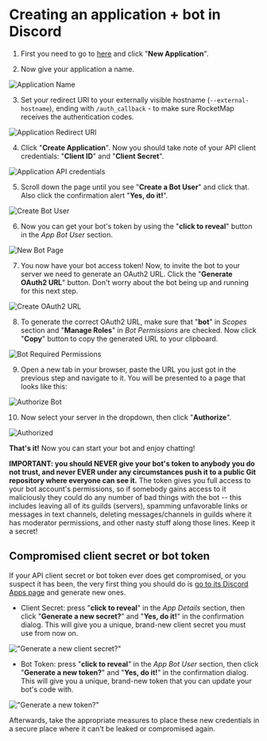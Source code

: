 # Creating an application + bot in Discord

1. First you need to go to [here](https://discordapp.com/developers/applications/me) and click "**New Application**".

2. Now give your application a name.

![Application Name](../_static/img/auth-discord/create-app.png)

3. Set your redirect URI to your externally visible hostname (`--external-hostname`), ending with `/auth_callback` - to make sure RocketMap receives the authentication codes.

![Application Redirect URI](../_static/img/auth-discord/auth-callback.png)

4. Click "**Create Application**". Now you should take note of your API client credentials: "**Client ID**" and "**Client Secret**".

![Application API credentials](../_static/img/auth-discord/client-credentials.png)

5. Scroll down the page until you see "**Create a Bot User**" and click that. Also click the confirmation alert "**Yes, do it!**".

![Create Bot User](../_static/img/auth-discord/create-bot.png)

6. Now you can get your bot's token by using the "**click to reveal**" button in the _App Bot User_ section.

![New Bot Page](../_static/img/auth-discord/bot-token.png)

7. You now have your bot access token! Now, to invite the bot to your server we need to generate an OAuth2 URL. Click the "**Generate OAuth2 URL**" button. Don't worry about the bot being up and running for this next step.

![Create OAuth2 URL](../_static/img/auth-discord/create-oauth2-url.png)

8. To generate the correct OAuth2 URL, make sure that "**bot**" in _Scopes_ section and "**Manage Roles**" in _Bot Permissions_ are checked. Now click "**Copy**" button to copy the generated URL to your clipboard.

![Bot Required Permissions](../_static/img/auth-discord/bot-permissions.png)

9. Open a new tab in your browser, paste the URL you just got in the previous step and navigate to it. You will be presented to a page that looks like this:

![Authorize Bot](../_static/img/auth-discord/bot-authorize.png)

10. Now select your server in the dropdown, then click "**Authorize**".

![Authorized](../_static/img/auth-discord/bot-authorized.png)

**That's it!** Now you can start your bot and enjoy chatting!

**IMPORTANT: you should NEVER give your bot's token to anybody you do not trust, and never EVER under any circumstances push it to a public Git repository where everyone can see it.** The token gives you full access to your bot account's permissions, so if somebody gains access to it maliciously they could do any number of bad things with the bot -- this includes leaving all of its guilds (servers), spamming unfavorable links or messages in text channels, deleting messages/channels in guilds where it has moderator permissions, and other nasty stuff along those lines. Keep it a secret! 
## Compromised client secret or bot token 
If your API client secret or bot token ever does get compromised, or you suspect it has been, the very first thing you should do is [go to its Discord Apps page](https://discordapp.com/developers/applications/me) and generate new ones.

- Client Secret: press "**click to reveal**" in the _App Details_ section, then click "**Generate a new secret?**" and "**Yes, do it!**" in the confirmation dialog. This will give you a unique, brand-new client secret you must use from now on.

!["Generate a new client secret?"](../_static/img/auth-discord/client-secret-reset.png)

- Bot Token: press "**click to reveal**" in the _App Bot User_ section, then click "**Generate a new token?**" and "**Yes, do it!**" in the confirmation dialog. This will give you a unique, brand-new token that you can update your bot's code with.

!["Generate a new token?"](../_static/img/auth-discord/bot-token-reset.png)

Afterwards, take the appropriate measures to place these new credentials in a secure place where it can't be leaked or compromised again.
